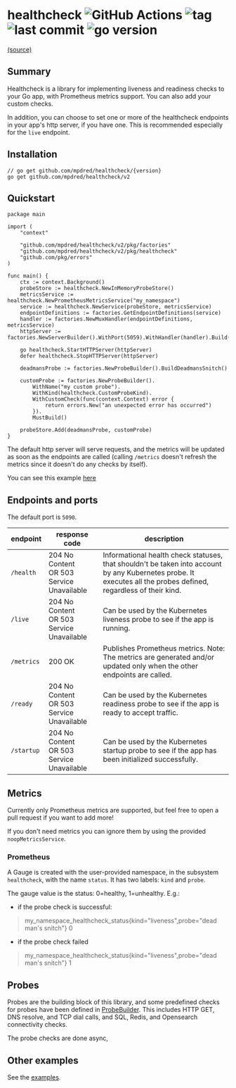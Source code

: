 # healthcheck ![GitHub Actions](https://img.shields.io/github/actions/workflow/status/mpdred/healthcheck/go.yaml) ![tag](https://img.shields.io/github/v/tag/mpdred/healthcheck) ![last commit](https://img.shields.io/github/last-commit/mpdred/healthcheck) ![go version](https://img.shields.io/github/go-mod/go-version/mpdred/healthcheck) 

[(source)](https://github.com/mpdred/healthcheck)

## Summary

Healthcheck is a library for implementing liveness and readiness checks to your Go app, with Prometheus metrics support.
You can also add your custom checks.

In addition, you can choose to set one or more of the healthcheck endpoints in your app's http server, if you have one. This is recommended especially for the `live` endpoint.

## Installation

```shell
// go get github.com/mpdred/healthcheck/{version}
go get github.com/mpdred/healthcheck/v2
```

## Quickstart

```golang
package main

import (
	"context"

	"github.com/mpdred/healthcheck/v2/pkg/factories"
	"github.com/mpdred/healthcheck/v2/pkg/healthcheck"
	"github.com/pkg/errors"
)

func main() {
	ctx := context.Background()
	probeStore := healthcheck.NewInMemoryProbeStore()
	metricsService := healthcheck.NewPrometheusMetricsService("my_namespace")
	service := healthcheck.NewService(probeStore, metricsService)
	endpointDefinitions := factories.GetEndpointDefinitions(service)
	handler := factories.NewMuxHandler(endpointDefinitions, metricsService)
	httpServer := factories.NewServerBuilder().WithPort(5059).WithHandler(handler).Build(ctx)

	go healthcheck.StartHTTPServer(httpServer)
	defer healthcheck.StopHTTPServer(httpServer)

	deadmansProbe := factories.NewProbeBuilder().BuildDeadmansSnitch()

	customProbe := factories.NewProbeBuilder().
		WithName("my custom probe").
		WithKind(healthcheck.CustomProbeKind).
		WithCustomCheck(func(context.Context) error {
			return errors.New("an unexpected error has occurred")
		}).
		MustBuild()

	probeStore.Add(deadmansProbe, customProbe)
}
```

The default http server will serve requests, and the metrics will be updated as soon as the endpoints are called (calling `/metrics` doesn't refresh the metrics since it doesn't do any checks by itself).

You can see this example [here](./examples/sandbox.go)

## Endpoints and ports

The default port is `5090`.

| endpoint   | response code                                  | description                                                                                                                                                      |
|------------|------------------------------------------------|------------------------------------------------------------------------------------------------------------------------------------------------------------------|
| `/health`  | 204 No Content <br/>OR 503 Service Unavailable | Informational health check statuses, that shouldn't be taken into account by any Kubernetes probe. It executes all the probes defined, regardless of their kind. |
| `/live`    | 204 No Content <br/>OR 503 Service Unavailable | Can be used by the Kubernetes liveness probe to see if the app is running.                                                                                       |
| `/metrics` | 200 OK                                         | Publishes Prometheus metrics. Note: The metrics are generated and/or updated only when the other endpoints are called.                                           |
| `/ready`   | 204 No Content <br/>OR 503 Service Unavailable | Can be used by the Kubernetes readiness probe to see if the app is ready to accept traffic.                                                                      |
| `/startup` | 204 No Content <br/>OR 503 Service Unavailable | Can be used by the Kubernetes startup probe to see if the app has been initialized successfully.                                                                 |

## Metrics

Currently only Prometheus metrics are supported, but feel free to open a pull request if you want to add more!

If you don't need metrics you can ignore them by using the provided `noopMetricsService`.

### Prometheus

A Gauge is created with the user-provided namespace, in the subsystem `healthcheck`, with the name `status`. It has two labels: `kind` and `probe`.

The gauge value is the status: 0=healthy, 1=unhealthy.
E.g.:

- if the probe check is successful:

> my_namespace_healthcheck_status{kind="liveness",probe="dead man's snitch"} 0

- if the probe check failed

> my_namespace_healthcheck_status{kind="liveness",probe="dead man's snitch"} 1

## Probes

Probes are the building block of this library, and some predefined checks for probes have been defined in [ProbeBuilder](./pkg/factories/probe.go). This includes HTTP GET, DNS resolve, and TCP dial calls, and SQL, Redis, and Opensearch connectivity checks.

The probe checks are done async,

## Other examples

See the [examples](./examples/README.md).
